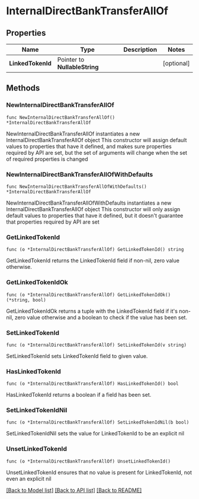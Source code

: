 # InternalDirectBankTransferAllOf

## Properties

Name | Type | Description | Notes
------------ | ------------- | ------------- | -------------
**LinkedTokenId** | Pointer to **NullableString** |  | [optional] 

## Methods

### NewInternalDirectBankTransferAllOf

`func NewInternalDirectBankTransferAllOf() *InternalDirectBankTransferAllOf`

NewInternalDirectBankTransferAllOf instantiates a new InternalDirectBankTransferAllOf object
This constructor will assign default values to properties that have it defined,
and makes sure properties required by API are set, but the set of arguments
will change when the set of required properties is changed

### NewInternalDirectBankTransferAllOfWithDefaults

`func NewInternalDirectBankTransferAllOfWithDefaults() *InternalDirectBankTransferAllOf`

NewInternalDirectBankTransferAllOfWithDefaults instantiates a new InternalDirectBankTransferAllOf object
This constructor will only assign default values to properties that have it defined,
but it doesn't guarantee that properties required by API are set

### GetLinkedTokenId

`func (o *InternalDirectBankTransferAllOf) GetLinkedTokenId() string`

GetLinkedTokenId returns the LinkedTokenId field if non-nil, zero value otherwise.

### GetLinkedTokenIdOk

`func (o *InternalDirectBankTransferAllOf) GetLinkedTokenIdOk() (*string, bool)`

GetLinkedTokenIdOk returns a tuple with the LinkedTokenId field if it's non-nil, zero value otherwise
and a boolean to check if the value has been set.

### SetLinkedTokenId

`func (o *InternalDirectBankTransferAllOf) SetLinkedTokenId(v string)`

SetLinkedTokenId sets LinkedTokenId field to given value.

### HasLinkedTokenId

`func (o *InternalDirectBankTransferAllOf) HasLinkedTokenId() bool`

HasLinkedTokenId returns a boolean if a field has been set.

### SetLinkedTokenIdNil

`func (o *InternalDirectBankTransferAllOf) SetLinkedTokenIdNil(b bool)`

 SetLinkedTokenIdNil sets the value for LinkedTokenId to be an explicit nil

### UnsetLinkedTokenId
`func (o *InternalDirectBankTransferAllOf) UnsetLinkedTokenId()`

UnsetLinkedTokenId ensures that no value is present for LinkedTokenId, not even an explicit nil

[[Back to Model list]](../README.md#documentation-for-models) [[Back to API list]](../README.md#documentation-for-api-endpoints) [[Back to README]](../README.md)


